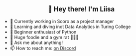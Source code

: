 <h2 align="center">👋 Hey there! I'm Liisa</h2>
<p align="center">
</p>


- 🦾 Currently working in Scoro as a project manager
- 🌱 Learning and diving inot Data Analytics in Turing College
- 🐍 Beginner enthusiast of Python
- 🌮 Huge foodie and a gym rat 🏋🏼‍♀️
- 💬 Ask me about anything! 
- 📫 How to reach me: <a href="https://discordapp.com/users/1021652465835315312">on Discord</a>
